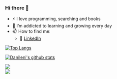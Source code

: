 ### Hi there 👋

<!--
**Danileni/Danileni** is a ✨ _special_ ✨ repository because its `README.md` (this file) appears on your GitHub profile.

Here are some ideas to get you started:

- 🔭 I’m currently working on ...
- 🌱 I’m currently learning ...
- 👯 I’m looking to collaborate on ...
- 🤔 I’m looking for help with ...
- 💬 Ask me about ...
- 📫 How to reach me: ...
- 😄 Pronouns: ...
- ⚡ Fun fact: ...
-->

- :zap: I love programming, searching and books
- 🌱 I’m addicted to learning and growing every day
- 📫 How to find me: 
  - :office: [LinkedIn](https://www.linkedin.com/in/eleni-polikrati-ab0429233)

[![Top Langs](https://github-readme-stats.vercel.app/api/top-langs/?username=Danileni&layout=compact)](https://github.com/anuraghazra/github-readme-stats)

[![Danileni's github stats](https://github-readme-stats.vercel.app/api?username=Danileni&count_private=true&show_icons=true&theme=radical&hide_rank=false)](https://github.com/anuraghazra/github-readme-stats)

<a href="https://github.com/anuraghazra/github-readme-stats">
  <img align="center" src="https://github-readme-stats.vercel.app/api/top-langs/?username=Danileni&layout=compact" />
</a><br>
<a href="https://github.com/anuraghazra/github-readme-stats">
  <img align="center" src="https://github-readme-stats.vercel.app/api?username=Danileni&count_private=true&show_icons=true&theme=radical&hide_rank=false" />
</a>
